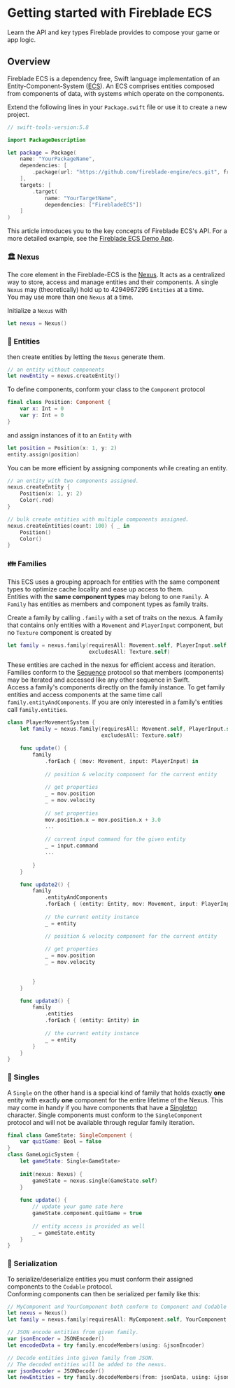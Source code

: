 # Getting started with Fireblade ECS

Learn the API and key types Fireblade provides to compose your game or app logic. 

## Overview

Fireblade ECS is a dependency free, Swift language implementation of an Entity-Component-System ([ECS](https://en.wikipedia.org/wiki/Entity_component_system)).
An ECS comprises entities composed from components of data, with systems which operate on the components.

Extend the following lines in your `Package.swift` file or use it to create a new project.

```swift
// swift-tools-version:5.8

import PackageDescription

let package = Package(
    name: "YourPackageName",
    dependencies: [
        .package(url: "https://github.com/fireblade-engine/ecs.git", from: "0.17.5")
    ],
    targets: [
        .target(
            name: "YourTargetName",
            dependencies: ["FirebladeECS"])
    ]
)

```

This article introduces you to the key concepts of Fireblade ECS's API. 
For a more detailed example, see the [Fireblade ECS Demo App](https://github.com/fireblade-engine/ecs-demo).

### 🏛️ Nexus

The core element in the Fireblade-ECS is the [Nexus](https://en.wiktionary.org/wiki/nexus#Noun). 
It acts as a centralized way to store, access and manage entities and their components. 
A single `Nexus` may (theoretically) hold up to 4294967295 `Entities` at a time.   
You may use more than one `Nexus` at a time.

Initialize a `Nexus` with

```swift
let nexus = Nexus()
```

### 👤 Entities

then create entities by letting the `Nexus` generate them.

```swift
// an entity without components
let newEntity = nexus.createEntity()
```

To define components, conform your class to the `Component` protocol

```swift
final class Position: Component {
    var x: Int = 0
    var y: Int = 0
}
```
and assign instances of it to an `Entity` with

```swift
let position = Position(x: 1, y: 2)
entity.assign(position)
```

You can be more efficient by assigning components while creating an entity.

```swift
// an entity with two components assigned.
nexus.createEntity {
    Position(x: 1, y: 2)
    Color(.red)
}

// bulk create entities with multiple components assigned.
nexus.createEntities(count: 100) { _ in
    Position()
    Color()
}

```
### 👪 Families

This ECS uses a grouping approach for entities with the same component types to optimize cache locality and ease up access to them.   
Entities with the __same component types__ may belong to one `Family`. 
A `Family` has entities as members and component types as family traits.

Create a family by calling `.family` with a set of traits on the nexus.
A family that contains only entities with a `Movement` and `PlayerInput` component, but no `Texture` component is created by

```swift
let family = nexus.family(requiresAll: Movement.self, PlayerInput.self,
                          excludesAll: Texture.self)
```

These entities are cached in the nexus for efficient access and iteration.
Families conform to the [Sequence](https://developer.apple.com/documentation/swift/sequence) protocol so that members (components) 
may be iterated and accessed like any other sequence in Swift.   
Access a family's components directly on the family instance. To get family entities and access components at the same time call `family.entityAndComponents`.
If you are only interested in a family's entities call `family.entities`.

```swift
class PlayerMovementSystem {
    let family = nexus.family(requiresAll: Movement.self, PlayerInput.self,
                              excludesAll: Texture.self)

    func update() {
        family
            .forEach { (mov: Movement, input: PlayerInput) in
            
            // position & velocity component for the current entity
            
            // get properties
            _ = mov.position
            _ = mov.velocity
            
            // set properties
            mov.position.x = mov.position.x + 3.0
            ...
            
            // current input command for the given entity
            _ = input.command
            ...
            
        }
    }

    func update2() {
        family
            .entityAndComponents
            .forEach { (entity: Entity, mov: Movement, input: PlayerInput) in
            
            // the current entity instance
            _ = entity

            // position & velocity component for the current entity
            
            // get properties
            _ = mov.position
            _ = mov.velocity
            
            
        }
    }

    func update3() {
        family
            .entities
            .forEach { (entity: Entity) in
            
            // the current entity instance
            _ = entity
        }
    }
}
```

### 🧑 Singles

A `Single` on the other hand is a special kind of family that holds exactly **one** entity with exactly **one** component for the entire lifetime of the Nexus. This may come in handy if you have components that have a [Singleton](https://en.wikipedia.org/wiki/Singleton_(mathematics)) character. Single components must conform to the `SingleComponent` protocol and will not be available through regular family iteration.

```swift
final class GameState: SingleComponent {
    var quitGame: Bool = false
}
class GameLogicSystem {
    let gameState: Single<GameState>
    
    init(nexus: Nexus) {
        gameState = nexus.single(GameState.self)
    }
    
    func update() {
        // update your game sate here
        gameState.component.quitGame = true
        
        // entity access is provided as well
        _ = gameState.entity
    }
}

```

### 🔗 Serialization


To serialize/deserialize entities you must conform their assigned components to the `Codable` protocol.  
Conforming components can then be serialized per family like this:

```swift
// MyComponent and YourComponent both conform to Component and Codable protocols.
let nexus = Nexus()
let family = nexus.family(requiresAll: MyComponent.self, YourComponent.self)

// JSON encode entities from given family.
var jsonEncoder = JSONEncoder()
let encodedData = try family.encodeMembers(using: &jsonEncoder)

// Decode entities into given family from JSON. 
// The decoded entities will be added to the nexus.
var jsonDecoder = JSONDecoder()
let newEntities = try family.decodeMembers(from: jsonData, using: &jsonDecoder)

```

